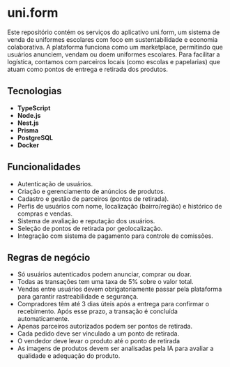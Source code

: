 # uni.form
Este repositório contém os serviços do aplicativo uni.form, um sistema de venda de uniformes escolares com foco em sustentabilidade e economia colaborativa. A plataforma funciona como um marketplace, permitindo que usuários anunciem, vendam ou doem uniformes escolares. Para facilitar a logística, contamos com parceiros locais (como escolas e papelarias) que atuam como pontos de entrega e retirada dos produtos.

## Tecnologias
- **TypeScript**
- **Node.js**
- **Nest.js**
- **Prisma**
- **PostgreSQL**
- **Docker**

## Funcionalidades

- Autenticação de usuários.
- Criação e gerenciamento de anúncios de produtos.
- Cadastro e gestão de parceiros (pontos de retirada).
- Perfis de usuários com nome, localização (bairro/região) e histórico de compras e vendas.
- Sistema de avaliação e reputação dos usuários.
- Seleção de pontos de retirada por geolocalização.
- Integração com sistema de pagamento para controle de comissões.

## Regras de negócio
- Só usuários autenticados podem anunciar, comprar ou doar.
- Todas as transações tem uma taxa de 5% sobre o valor total.
- Vendas entre usuários devem obrigatoriamente passar pela plataforma para garantir rastreabilidade e segurança.
- Compradores têm até 3 dias úteis após a entrega para confirmar o recebimento. Após esse prazo, a transação é concluída automaticamente.
- Apenas parceiros autorizados podem ser pontos de retirada.
- Cada pedido deve ser vinculado a um ponto de retirada.
- O vendedor deve levar o produto até o ponto de retirada
- As imagens de produtos devem ser analisadas pela IA para avaliar a qualidade e adequação do produto.